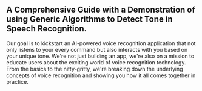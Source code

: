 ## A Comprehensive Guide with a Demonstration of using Generic Algorithms to Detect Tone in Speech Recognition.

Our goal is to kickstart an AI-powered voice recognition application that not only listens to your every command but also interacts with you based on your unique tone. We're not just building an app, we're also on a mission to educate users about the exciting world of voice recognition technology. From the basics to the nitty-gritty, we're breaking down the underlying concepts of voice recognition and showing you how it all comes together in practice.

